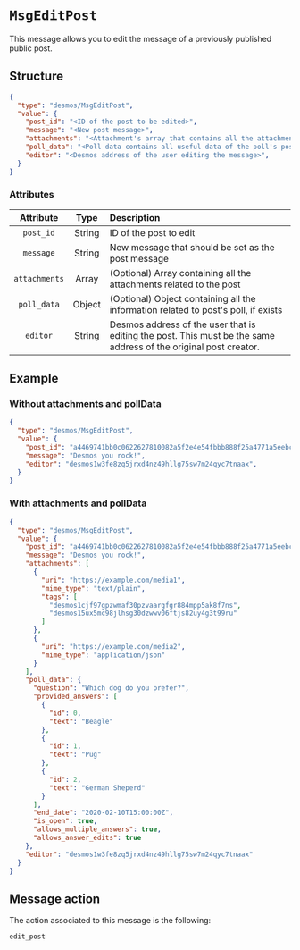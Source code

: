 # `MsgEditPost`
This message allows you to edit the message of a previously published public post.

## Structure
```json
{
  "type": "desmos/MsgEditPost",
  "value": {
    "post_id": "<ID of the post to be edited>",
    "message": "<New post message>",
    "attachments": "<Attachment's array that contains all the attachments associated with the post",
    "poll_data": "<Poll data contains all useful data of the poll's post>", 
    "editor": "<Desmos address of the user editing the message>",
  }
}
```

### Attributes
| Attribute | Type | Description |
| :-------: | :----: | :-------- |
| `post_id` | String | ID of the post to edit |
| `message` | String | New message that should be set as the post message |
| `attachments` | Array | (Optional) Array containing all the attachments related to the post |
| `poll_data` | Object | (Optional) Object containing all the information related to post's poll, if exists |
| `editor` | String | Desmos address of the user that is editing the post. This must be the same address of the original post creator. |

## Example
### Without attachments and pollData
```json
{
  "type": "desmos/MsgEditPost",
  "value": {
    "post_id": "a4469741bb0c0622627810082a5f2e4e54fbbb888f25a4771a5eebc697d30cfc",
    "message": "Desmos you rock!",
    "editor": "desmos1w3fe8zq5jrxd4nz49hllg75sw7m24qyc7tnaax",
  }
}
```

### With attachments and pollData
```json
{
  "type": "desmos/MsgEditPost",
  "value": {
    "post_id": "a4469741bb0c0622627810082a5f2e4e54fbbb888f25a4771a5eebc697d30cfc",
    "message": "Desmos you rock!",
    "attachments": [
      {
        "uri": "https://example.com/media1",
        "mime_type": "text/plain",
        "tags": [
          "desmos1cjf97gpzwmaf30pzvaargfgr884mpp5ak8f7ns",
          "desmos15ux5mc98jlhsg30dzwwv06ftjs82uy4g3t99ru"
        ]
      },
      {
        "uri": "https://example.com/media2",
        "mime_type": "application/json"
      }
    ],
    "poll_data": {
      "question": "Which dog do you prefer?",
      "provided_answers": [
        {
          "id": 0,
          "text": "Beagle"
        },
        {
          "id": 1,
          "text": "Pug"
        },
        {
          "id": 2,
          "text": "German Sheperd"
        }
      ],
      "end_date": "2020-02-10T15:00:00Z",
      "is_open": true,
      "allows_multiple_answers": true,
      "allows_answer_edits": true
    },
    "editor": "desmos1w3fe8zq5jrxd4nz49hllg75sw7m24qyc7tnaax"
  }
}
```

## Message action
The action associated to this message is the following: 

```
edit_post
```